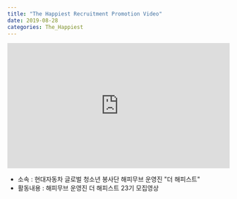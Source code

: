 ```yaml
---
title: "The Happiest Recruitment Promotion Video"
date: 2019-08-28
categories: The_Happiest
---
```


<div style="width:100%; position:relative; padding-bottom: 56.25%;">
<iframe width="100%" height="100%" style="position:absolute;" src="https://www.youtube.com/embed/Pym_JAByXSs" frameborder="0" allowfullscreen></iframe>
</div>
  
* 소속 : 현대자동차 글로벌 청소년 봉사단 해피무브 운영진 "더 해피스트"
* 활동내용 : 해피무브 운영진 더 해피스트 23기 모집영상
